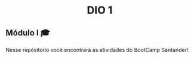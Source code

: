 <h1 align="center">DIO 1</h1>

  <h2 align="justify"> Módulo I 🎓 </h2> 
<p align="justify"> Nesse repósitorio você encontrará as atividades do BootCamp Santander!

